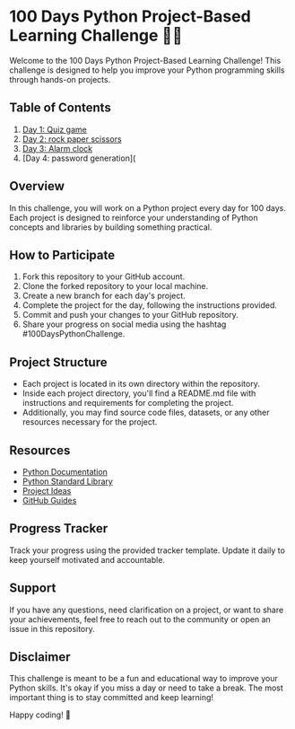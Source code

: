 # 100 Days Python Project-Based Learning Challenge 🐍💡

Welcome to the 100 Days Python Project-Based Learning Challenge! This challenge is designed to help you improve your Python programming skills through hands-on projects.

## Table of Contents
1. [Day 1: Quiz game](https://github.com/Anish25122005/100-day-python-projects/blob/main/100%20day%20projects/quizproject1.py)
2. [Day 2: rock paper scissors](https://github.com/Anish25122005/100-day-python-projects/blob/main/100%20day%20projects/project2-rockpaperscissors.py)
3. [Day 3: Alarm clock](https://github.com/Anish25122005/100-day-python-projects/blob/main/100%20day%20projects/project3-alarm%20clock.py)
4. [Day 4: password generation](
## Overview
In this challenge, you will work on a Python project every day for 100 days. Each project is designed to reinforce your understanding of Python concepts and libraries by building something practical.

## How to Participate
1. Fork this repository to your GitHub account.
2. Clone the forked repository to your local machine.
3. Create a new branch for each day's project.
4. Complete the project for the day, following the instructions provided.
5. Commit and push your changes to your GitHub repository.
6. Share your progress on social media using the hashtag #100DaysPythonChallenge.

## Project Structure
- Each project is located in its own directory within the repository.
- Inside each project directory, you'll find a README.md file with instructions and requirements for completing the project.
- Additionally, you may find source code files, datasets, or any other resources necessary for the project.

## Resources
- [Python Documentation](https://docs.python.org/3/)
- [Python Standard Library](https://docs.python.org/3/library/)
- [Project Ideas](https://github.com/karan/Projects)
- [GitHub Guides](https://guides.github.com/)

## Progress Tracker
Track your progress using the provided tracker template. Update it daily to keep yourself motivated and accountable.

## Support
If you have any questions, need clarification on a project, or want to share your achievements, feel free to reach out to the community or open an issue in this repository.

## Disclaimer
This challenge is meant to be a fun and educational way to improve your Python skills. It's okay if you miss a day or need to take a break. The most important thing is to stay committed and keep learning!

Happy coding! 🚀
